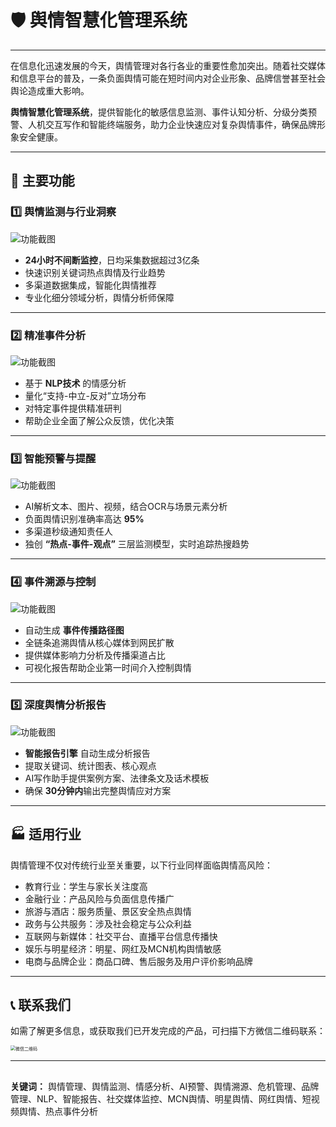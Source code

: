 # 🛡️ 舆情智慧化管理系统

------

在信息化迅速发展的今天，舆情管理对各行各业的重要性愈加突出。随着社交媒体和信息平台的普及，一条负面舆情可能在短时间内对企业形象、品牌信誉甚至社会舆论造成重大影响。

**舆情智慧化管理系统**，提供智能化的敏感信息监测、事件认知分析、分级分类预警、人机交互写作和智能终端服务，助力企业快速应对复杂舆情事件，确保品牌形象安全健康。

------

## 🚀 主要功能

### 1️⃣ 舆情监测与行业洞察

![功能截图](https://gitee.com/gcys2025/SmartSentinel/raw/master/1.png)
- **24小时不间断监控**，日均采集数据超过3亿条
- 快速识别关键词热点舆情及行业趋势
- 多渠道数据集成，智能化舆情推荐
- 专业化细分领域分析，舆情分析师保障

------

### 2️⃣ 精准事件分析

![功能截图](https://gitee.com/gcys2025/SmartSentinel/raw/master/2.png)

- 基于 **NLP技术** 的情感分析
- 量化“支持-中立-反对”立场分布
- 对特定事件提供精准研判
- 帮助企业全面了解公众反馈，优化决策

------

### 3️⃣ 智能预警与提醒

![功能截图](https://gitee.com/gcys2025/SmartSentinel/raw/master/3.png)

- AI解析文本、图片、视频，结合OCR与场景元素分析
- 负面舆情识别准确率高达 **95%**
- 多渠道秒级通知责任人
- 独创 **“热点-事件-观点”** 三层监测模型，实时追踪热搜趋势

------

### 4️⃣ 事件溯源与控制

![功能截图](https://gitee.com/gcys2025/SmartSentinel/raw/master/4.png)

- 自动生成 **事件传播路径图**
- 全链条追溯舆情从核心媒体到网民扩散
- 提供媒体影响力分析及传播渠道占比
- 可视化报告帮助企业第一时间介入控制舆情

------

### 5️⃣ 深度舆情分析报告

![功能截图](https://gitee.com/gcys2025/SmartSentinel/raw/master/5.png)

- **智能报告引擎** 自动生成分析报告
- 提取关键词、统计图表、核心观点
- AI写作助手提供案例方案、法律条文及话术模板
- 确保 **30分钟内**输出完整舆情应对方案

------

## 🏭 适用行业

舆情管理不仅对传统行业至关重要，以下行业同样面临舆情高风险：

- 教育行业：学生与家长关注度高
- 金融行业：产品风险与负面信息传播广
- 旅游与酒店：服务质量、景区安全热点舆情
- 政务与公共服务：涉及社会稳定与公众利益
- 互联网与新媒体：社交平台、直播平台信息传播快
- 娱乐与明星经济：明星、网红及MCN机构舆情敏感
- 电商与品牌企业：商品口碑、售后服务及用户评价影响品牌

------

## 📞 联系我们

如需了解更多信息，或获取我们已开发完成的产品，可扫描下方微信二维码联系：

<img src="https://gitee.com/gcys2025/SmartSentinel/raw/master/6.png" alt="微信二维码" style="zoom:50%;" />

------

## 

**关键词：** 舆情管理、舆情监测、情感分析、AI预警、舆情溯源、危机管理、品牌管理、NLP、智能报告、社交媒体监控、MCN舆情、明星舆情、网红舆情、短视频舆情、热点事件分析

